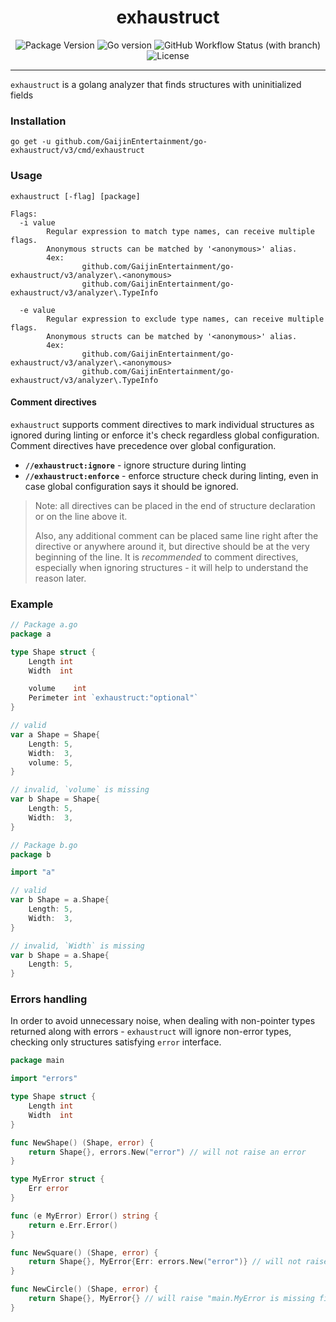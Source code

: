 <div align="center">

# exhaustruct

![Package Version](https://img.shields.io/github/v/release/GaijinEntertainment/go-exhaustruct?style=flat-square)
![Go version](https://img.shields.io/github/go-mod/go-version/GaijinEntertainment/go-exhaustruct?style=flat-square)
![GitHub Workflow Status (with branch)](https://img.shields.io/github/actions/workflow/status/GaijinEntertainment/go-exhaustruct/ci.yml?branch=master)
![License](https://img.shields.io/github/license/GaijinEntertainment/go-exhaustruct?style=flat-square)


</div>

---

`exhaustruct` is a golang analyzer that finds structures with uninitialized fields

### Installation

```shell
go get -u github.com/GaijinEntertainment/go-exhaustruct/v3/cmd/exhaustruct
```

### Usage

```
exhaustruct [-flag] [package]

Flags:
  -i value
        Regular expression to match type names, can receive multiple flags.
        Anonymous structs can be matched by '<anonymous>' alias.
        4ex:
                github.com/GaijinEntertainment/go-exhaustruct/v3/analyzer\.<anonymous>
                github.com/GaijinEntertainment/go-exhaustruct/v3/analyzer\.TypeInfo
        
  -e value
        Regular expression to exclude type names, can receive multiple flags.
        Anonymous structs can be matched by '<anonymous>' alias.
        4ex:
                github.com/GaijinEntertainment/go-exhaustruct/v3/analyzer\.<anonymous>
                github.com/GaijinEntertainment/go-exhaustruct/v3/analyzer\.TypeInfo
```

#### Comment directives

`exhaustruct` supports comment directives to mark individual structures as ignored during linting or enforce it's check
regardless global configuration. Comment directives have precedence over global configuration.

- **`//exhaustruct:ignore`** - ignore structure during linting
- **`//exhaustruct:enforce`** - enforce structure check during linting, even in case global configuration says it should
  be ignored.

> Note: all directives can be placed in the end of structure declaration or on the line above it.
>
> Also, any additional comment can be placed same line right after the directive or anywhere around it, but directive
> should be at the very beginning of the line. It is _recommended_ to comment directives, especially when ignoring
> structures - it will help to understand the reason later.

### Example

```go
// Package a.go
package a

type Shape struct {
	Length int
	Width  int

	volume    int
	Perimeter int `exhaustruct:"optional"`
}

// valid
var a Shape = Shape{
	Length: 5,
	Width:  3,
	volume: 5,
}

// invalid, `volume` is missing
var b Shape = Shape{
	Length: 5,
	Width:  3,
}

// Package b.go
package b

import "a"

// valid
var b Shape = a.Shape{
	Length: 5,
	Width:  3,
}

// invalid, `Width` is missing
var b Shape = a.Shape{
	Length: 5,
}
```

### Errors handling

In order to avoid unnecessary noise, when dealing with non-pointer types returned along with errors - `exhaustruct` will
ignore non-error types, checking only structures satisfying `error` interface.

```go
package main

import "errors"

type Shape struct {
	Length int
	Width  int
}

func NewShape() (Shape, error) {
	return Shape{}, errors.New("error") // will not raise an error
}

type MyError struct {
	Err error
}

func (e MyError) Error() string {
    return e.Err.Error()
}

func NewSquare() (Shape, error) {
    return Shape{}, MyError{Err: errors.New("error")} // will not raise an error
}

func NewCircle() (Shape, error) {
    return Shape{}, MyError{} // will raise "main.MyError is missing field Err"
}

```
